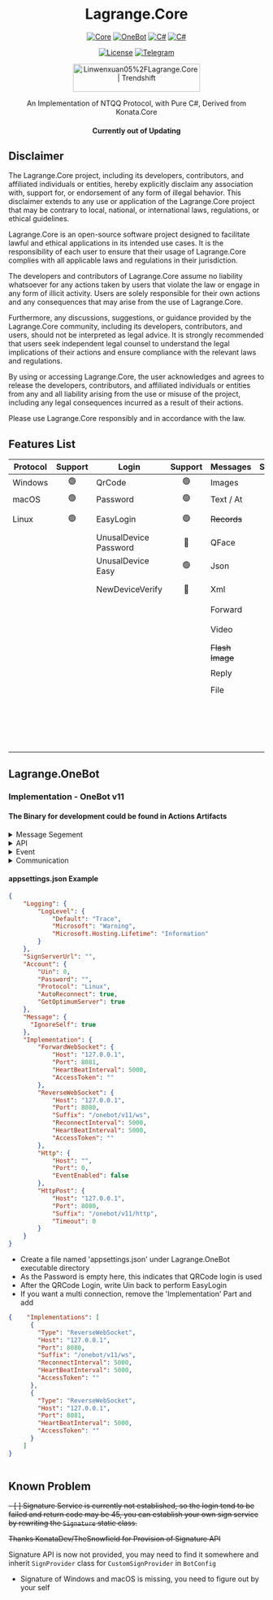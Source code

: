 <div align="center">

# Lagrange.Core

[![Core](https://img.shields.io/badge/Lagrange-Core-blue)](#)
[![OneBot](https://img.shields.io/badge/Lagrange-OneBot-blue)](#)
[![C#](https://img.shields.io/badge/Core-%20.NET_6-blue)](#)
[![C#](https://img.shields.io/badge/OneBot-%20.NET_7-blue)](#)

[![License](https://img.shields.io/static/v1?label=LICENSE&message=GPL-3.0&color=lightrey)](#)
[![Telegram](https://img.shields.io/endpoint?url=https%3A%2F%2Ftelegram-badge-4mbpu8e0fit4.runkit.sh%2F%3Furl%3Dhttps%3A%2F%2Ft.me%2F%2B6HNTeJO0JqtlNmRl)](https://t.me/+6HNTeJO0JqtlNmRl)

<a href="https://trendshift.io/repositories/3486" target="_blank"><img src="https://trendshift.io/api/badge/repositories/3486" alt="Linwenxuan05%2FLagrange.Core | Trendshift" style="width: 250px; height: 55px;" width="250" height="55"/></a>

An Implementation of NTQQ Protocol, with Pure C#, Derived from Konata.Core

#### Currently out of Updating

</div>

## Disclaimer

The Lagrange.Core project, including its developers, contributors, and affiliated individuals or entities, hereby explicitly disclaim any association with, support for, or endorsement of any form of illegal behavior. This disclaimer extends to any use or application of the Lagrange.Core project that may be contrary to local, national, or international laws, regulations, or ethical guidelines.

Lagrange.Core is an open-source software project designed to facilitate lawful and ethical applications in its intended use cases. It is the responsibility of each user to ensure that their usage of Lagrange.Core complies with all applicable laws and regulations in their jurisdiction.

The developers and contributors of Lagrange.Core assume no liability whatsoever for any actions taken by users that violate the law or engage in any form of illicit activity. Users are solely responsible for their own actions and any consequences that may arise from the use of Lagrange.Core.

Furthermore, any discussions, suggestions, or guidance provided by the Lagrange.Core community, including its developers, contributors, and users, should not be interpreted as legal advice. It is strongly recommended that users seek independent legal counsel to understand the legal implications of their actions and ensure compliance with the relevant laws and regulations.

By using or accessing Lagrange.Core, the user acknowledges and agrees to release the developers, contributors, and affiliated individuals or entities from any and all liability arising from the use or misuse of the project, including any legal consequences incurred as a result of their actions.

Please use Lagrange.Core responsibly and in accordance with the law.

## Features List

| Protocol | Support | Login                     | Support | Messages        | Support | Operations        | Support | Events              | Support |
| -------- | :-----: | ------------------------- | :-----: | :-------------- | :-----: | :---------------- | :-----: | :------------------ | :-----: |
| Windows  |    🟢    | QrCode                    |    🟢    | Images          |    🟢    | ~~Poke~~          |    🔴    | Captcha             |    🟢    |
| macOS    |    🟢    | Password                  |    🟢    | Text / At       |    🟢    | Recall            |    🟡    | BotOnline           |    🟢    |
| Linux    |    🟢    | EasyLogin                 |    🟢    | ~~Records~~     |    🔴    | Leave Group       |    🟢    | BotOffline          |    🟢    |
|          |         | UnusalDevice<br/>Password |    🔴    | QFace           |    🟢    | ~~Special Title~~ |    🔴    | Message             |    🟢    |
|          |         | UnusalDevice<br/>Easy     |    🟢    | Json            |    🟡    | Kick Member       |    🟢    | ~~Poke~~            |    🔴    |
|          |         | NewDeviceVerify           |    🔴    | Xml             |    🟢    | Mute Member       |    🟢    | MessageRecall       |    🔴    |
|          |         |                           |         | Forward         |    🟢    | Set Admin         |    🟢    | GroupMemberDecrease |    🟢    |
|          |         |                           |         | Video           |    🔴    | Friend Request    |    🔴    | GroupMemberIncrease |    🟢    |
|          |         |                           |         | ~~Flash Image~~ |    🔴    | Group Request     |    🟢    | GroupPromoteAdmin   |    🟢    |
|          |         |                           |         | Reply           |    🟢    | ~~Voice Call~~    |    🔴    | GroupInvite         |    🟢    |
|          |         |                           |         | File            |    🟡    | Client Key        |    🟢    | GroupRequestJoin    |    🔴    |
|          |         |                           |         |                 |         | Cookies           |    🟢    | FriendRequest       |    🟢    |
|          |         |                           |         |                 |         | Send Message      |    🟢    | ~~FriendTyping~~    |    🔴    |
|          |         |                           |         |                 |         |                   |         | ~~FriendVoiceCall~~ |    🔴    |

## Lagrange.OneBot

### Implementation - OneBot v11
#### The Binary for development could be found in Actions Artifacts
<Details>
<Summary>Message Segement</Summary>

| Message Segement | Support |
| ---------------- | :-----: |
| [Text]           |    🟢    |
| [Face]           |    🟢    |
| [Image]          |    🟢    |
| [Record]         |    🔴    |
| [Video]          |    🔴    |
| [At]             |    🟢    |
| [Rps]            |    🔴    |
| [Dice]           |    🔴    |
| [Shake]          |    🔴    |
| [Poke]           |    🔴    |
| [Anonymous]      |    🔴    |
| [Share]          |    🔴    |
| [Contact]        |    🔴    |
| [Location]       |    🔴    |
| [Music]          |    🔴    |
| [Reply]          |    🔴    |
| [Forward]        |    🟢    |
| [Node]           |    🟢    |
| [Xml]            |    🔴    |
| [Json]           |    🔴    |

[Text]: https://github.com/botuniverse/onebot-11/blob/master/message/segment.md#qq-%E8%A1%A8%E6%83%85
[Record]: https://github.com/botuniverse/onebot-11/blob/master/message/segment.md#%E8%AF%AD%E9%9F%B3
[Face]: https://github.com/botuniverse/onebot-11/blob/master/message/segment.md#qq-%E8%A1%A8%E6%83%85
[Image]: https://github.com/botuniverse/onebot-11/blob/master/message/segment.md#%E5%9B%BE%E7%89%87
[Shake]: https://github.com/botuniverse/onebot-11/blob/master/message/segment.md#%E7%AA%97%E5%8F%A3%E6%8A%96%E5%8A%A8%E6%88%B3%E4%B8%80%E6%88%B3-
[Poke]: https://github.com/botuniverse/onebot-11/blob/master/message/segment.md#%E6%88%B3%E4%B8%80%E6%88%B3
[Anonymous]: https://github.com/botuniverse/onebot-11/blob/master/message/segment.md#%E5%8C%BF%E5%90%8D%E5%8F%91%E6%B6%88%E6%81%AF-
[Location]: https://github.com/botuniverse/onebot-11/blob/master/message/segment.md#%E4%BD%8D%E7%BD%AE
[Video]: https://github.com/botuniverse/onebot-11/blob/master/message/segment.md#%E7%9F%AD%E8%A7%86%E9%A2%91
[At]: https://github.com/botuniverse/onebot-11/blob/master/message/segment.md#%E6%9F%90%E4%BA%BA
[Rps]: https://github.com/botuniverse/onebot-11/blob/master/message/segment.md#%E7%8C%9C%E6%8B%B3%E9%AD%94%E6%B3%95%E8%A1%A8%E6%83%85
[Dice]: https://github.com/botuniverse/onebot-11/blob/master/message/segment.md#%E6%8E%B7%E9%AA%B0%E5%AD%90%E9%AD%94%E6%B3%95%E8%A1%A8%E6%83%85
[share]: https://github.com/botuniverse/onebot-11/blob/master/message/segment.md#%E9%93%BE%E6%8E%A5%E5%88%86%E4%BA%AB
[Music]: https://github.com/botuniverse/onebot-11/blob/master/message/segment.md#%E9%9F%B3%E4%B9%90%E5%88%86%E4%BA%AB-
[Contact]: https://github.com/botuniverse/onebot-11/blob/master/message/segment.md#%E6%8E%A8%E8%8D%90%E5%A5%BD%E5%8F%8B
[Reply]: https://github.com/botuniverse/onebot-11/blob/master/message/segment.md#%E5%9B%9E%E5%A4%8D
[Forward]: https://github.com/botuniverse/onebot-11/blob/master/message/segment.md#%E5%90%88%E5%B9%B6%E8%BD%AC%E5%8F%91-
[Node]: https://github.com/botuniverse/onebot-11/blob/master/message/segment.md#%E5%90%88%E5%B9%B6%E8%BD%AC%E5%8F%91%E8%8A%82%E7%82%B9-
[Xml]: https://github.com/botuniverse/onebot-11/blob/master/message/segment.md#xml-%E6%B6%88%E6%81%AF
[Json]: https://github.com/botuniverse/onebot-11/blob/master/message/segment.md#json-%E6%B6%88%E6%81%AF

</Details>

<Details>
<Summary>API</Summary>

| API                        | Support |
| -------------------------- | :-----: |
| [/send_private_msg]        |    🟢    |
| [/send_group_msg]          |    🟢    |
| [/send_msg]                |    🟢    |
| [/delete_msg]              |    🟡    |
| [/get_msg]                 |    🟢    |
| [/get_forward_msg]         |    🟢    |
| ~~[/send_like]~~           |    🔴    |
| [/set_group_kick]          |    🟢    |
| [/set_group_ban]           |    🟢    |
| [/set_group_anonymous_ban] |    🔴    |
| [/set_group_whole_ban]     |    🟢    |
| [/set_group_admin]         |    🟢    |
| [/set_group_anonymous]     |    🔴    |
| [/set_group_card]          |    🟢    |
| [/set_group_name]          |    🟢    |
| [/set_group_leave]         |    🟢    |
| [/set_group_special_title] |    🔴    |
| [/set_friend_add_request]  |    🔴    |
| [/set_group_add_request]   |    🔴    |
| [/get_login_info]          |    🟢    |
| [/get_stranger_info]       |    🔴    |
| [/get_friend_list]         |    🔴    |
| [/get_group_info]          |    🟢    |
| [/get_group_list]          |    🟢    |
| [/get_group_member_info]   |    🔴    |
| [/get_group_member_list]   |    🔴    |
| [/get_group_honor_info]    |    🔴    |
| [/get_cookies]             |    🔴    |
| [/get_csrf_token]          |    🔴    |
| [/get_credentials]         |    🔴    |
| [/get_record]              |    🔴    |
| [/get_image]               |    🔴    |
| [/can_send_image]          |    🔴    |
| [/can_send_record]         |    🔴    |
| [/get_status]              |    🔴    |
| [/get_version_info]        |    🟢    |
| [/set_restart]             |    🔴    |
| [/clean_cache]             |    🔴    |

[/send_private_msg]: https://github.com/botuniverse/onebot-11/blob/master/api/public.md#send_private_msg-%E5%8F%91%E9%80%81%E7%A7%81%E8%81%8A%E6%B6%88%E6%81%AF
[/send_group_msg]: https://github.com/botuniverse/onebot-11/blob/master/api/public.md#send_group_msg-%E5%8F%91%E9%80%81%E7%BE%A4%E6%B6%88%E6%81%AF 
[/send_msg]: https://github.com/botuniverse/onebot-11/blob/master/api/public.md#send_msg-发送消息
[/delete_msg]: https://github.com/botuniverse/onebot-11/blob/master/api/public.md#delete_msg-撤回消息
[/get_msg]: https://github.com/botuniverse/onebot-11/blob/master/api/public.md#get_msg-获取消息
[/get_forward_msg]: https://github.com/botuniverse/onebot-11/blob/master/api/public.md#get_forward_msg-获取合并转发消息
[/send_like]: https://github.com/botuniverse/onebot-11/blob/master/api/public.md#send_like-发送好友赞
[/set_group_kick]: https://github.com/botuniverse/onebot-11/blob/master/api/public.md#set_group_kick-群组踢人
[/set_group_ban]: https://github.com/botuniverse/onebot-11/blob/master/api/public.md#set_group_ban-群组单人禁言
[/set_group_anonymous_ban]: https://github.com/botuniverse/onebot-11/blob/master/api/public.md#set_group_anonymous_ban-群组匿名用户禁言
[/set_group_whole_ban]: https://github.com/botuniverse/onebot-11/blob/master/api/public.md#set_group_whole_ban-群组全员禁言
[/set_group_admin]: https://github.com/botuniverse/onebot-11/blob/master/api/public.md#set_group_admin-群组设置管理员
[/set_group_anonymous]: https://github.com/botuniverse/onebot-11/blob/master/api/public.md#set_group_anonymous-群组匿名
[/set_group_card]: https://github.com/botuniverse/onebot-11/blob/master/api/public.md#set_group_card-设置群名片群备注
[/set_group_name]: https://github.com/botuniverse/onebot-11/blob/master/api/public.md#set_group_name-设置群名
[/set_group_leave]: https://github.com/botuniverse/onebot-11/blob/master/api/public.md#set_group_leave-退出群组
[/set_group_special_title]: https://github.com/botuniverse/onebot-11/blob/master/api/public.md#set_group_special_title-设置群组专属头衔
[/set_friend_add_request]: https://github.com/botuniverse/onebot-11/blob/master/api/public.md#set_friend_add_request-处理加好友请求
[/set_group_add_request]: https://github.com/botuniverse/onebot-11/blob/master/api/public.md#set_group_add_request-处理加群请求邀请
[/get_login_info]: https://github.com/botuniverse/onebot-11/blob/master/api/public.md#get_login_info-获取登录号信息
[/get_stranger_info]: https://github.com/botuniverse/onebot-11/blob/master/api/public.md#get_stranger_info-获取陌生人信息
[/get_friend_list]: https://github.com/botuniverse/onebot-11/blob/master/api/public.md#get_friend_list-获取好友列表
[/get_group_info]: https://github.com/botuniverse/onebot-11/blob/master/api/public.md#get_group_info-获取群信息
[/get_group_list]: https://github.com/botuniverse/onebot-11/blob/master/api/public.md#get_group_list-获取群列表
[/get_group_member_info]: https://github.com/botuniverse/onebot-11/blob/master/api/public.md#get_group_member_info-获取群成员信息
[/get_group_member_list]: https://github.com/botuniverse/onebot-11/blob/master/api/public.md#get_group_member_list-获取群成员列表
[/get_group_honor_info]: https://github.com/botuniverse/onebot-11/blob/master/api/public.md#get_group_honor_info-获取群荣誉信息
[/get_cookies]: https://github.com/botuniverse/onebot-11/blob/master/api/public.md#get_cookies-获取-cookies
[/get_csrf_token]: https://github.com/botuniverse/onebot-11/blob/master/api/public.md#get_csrf_token-获取-csrf-token
[/get_credentials]: https://github.com/botuniverse/onebot-11/blob/master/api/public.md#get_credentials-获取-qq-相关接口凭证
[/get_record]: https://github.com/botuniverse/onebot-11/blob/master/api/public.md#get_record-获取语音
[/get_image]: https://github.com/botuniverse/onebot-11/blob/master/api/public.md#get_image-获取图片
[/can_send_image]: https://github.com/botuniverse/onebot-11/blob/master/api/public.md#can_send_image-检查是否可以发送图片
[/can_send_record]: https://github.com/botuniverse/onebot-11/blob/master/api/public.md#can_send_record-检查是否可以发送语音
[/get_status]: https://github.com/botuniverse/onebot-11/blob/master/api/public.md#get_status-获取运行状态
[/get_version_info]: https://github.com/botuniverse/onebot-11/blob/master/api/public.md#get_version_info-获取版本信息
[/set_restart]: https://github.com/botuniverse/onebot-11/blob/master/api/public.md#set_restart-重启-onebot-实现
[/clean_cache]: https://github.com/botuniverse/onebot-11/blob/master/api/public.md#clean_cache-清理缓存

</Details>

<Details>
<Summary>Event</Summary>

| PostType | EventName                      | Support |
| -------- | ------------------------------ | :-----: |
| Message  | [Private Message]              |    🔴    |
| Message  | [Group Message]                |    🟢    |
| Notice   | [Group File Upload]            |    🔴    |
| Notice   | [Group Admin Change]           |    🟢    |
| Notice   | [Group Member Decrease]        |    🟢    |
| Notice   | [Group Member Increase]        |    🟢    |
| Notice   | [Group Mute]                   |    🟢    |
| Notice   | [Friend Add]                   |    🔴    |
| Notice   | [Group Recall Message]         |    🔴    |
| Notice   | [Friend Recall Message]        |    🔴    |
| Notice   | [Group Poke]                   |    🔴    |
| Notice   | [Group red envelope luck king] |    🔴    |
| Notice   | [Group Member Honor Changed]   |    🔴    |
| Request  | [Add Friend Request]           |    🟢    |
| Request  | [Group Request/Invitations]    |    🔴    |
| Meta     | [LifeCycle]                    |    🟢    |
| Meta     | [Heartbeat]                    |    🟢    |

[Private Message]: https://github.com/botuniverse/onebot-11/blob/master/event/message.md#%E7%A7%81%E8%81%8A%E6%B6%88%E6%81%AF
[Group Message]: https://github.com/botuniverse/onebot-11/blob/master/event/message.md#%E7%BE%A4%E6%B6%88%E6%81%AF
[Group File Upload]: https://github.com/botuniverse/onebot-11/blob/master/event/notice.md#%E7%BE%A4%E6%96%87%E4%BB%B6%E4%B8%8A%E4%BC%A0
[Group Admin Change]: https://github.com/botuniverse/onebot-11/blob/master/event/notice.md#%E7%BE%A4%E7%AE%A1%E7%90%86%E5%91%98%E5%8F%98%E5%8A%A8
[Group Member Decrease]: https://github.com/botuniverse/onebot-11/blob/master/event/notice.md#%E7%BE%A4%E6%88%90%E5%91%98%E5%87%8F%E5%B0%91
[Group Member Increase]: https://github.com/botuniverse/onebot-11/blob/master/event/notice.md#%E7%BE%A4%E6%88%90%E5%91%98%E5%A2%9E%E5%8A%A0
[Group Mute]: https://github.com/botuniverse/onebot-11/blob/master/event/notice.md#%E7%BE%A4%E7%A6%81%E8%A8%80
[Friend Add]: https://github.com/botuniverse/onebot-11/blob/master/event/notice.md#%E5%A5%BD%E5%8F%8B%E6%B7%BB%E5%8A%A0
[Group Recall Message]: https://github.com/botuniverse/onebot-11/blob/master/event/notice.md#%E7%BE%A4%E6%B6%88%E6%81%AF%E6%92%A4%E5%9B%9E
[Friend Recall Message]: https://github.com/botuniverse/onebot-11/blob/master/event/notice.md#%E5%A5%BD%E5%8F%8B%E6%B6%88%E6%81%AF%E6%92%A4%E5%9B%9E
[Group Poke]: https://github.com/botuniverse/onebot-11/blob/master/event/notice.md#%E7%BE%A4%E5%86%85%E6%88%B3%E4%B8%80%E6%88%B3
[Group red envelope luck king]: https://github.com/botuniverse/onebot-11/blob/master/event/notice.md#%E7%BE%A4%E7%BA%A2%E5%8C%85%E8%BF%90%E6%B0%94%E7%8E%8B
[Group Member Honor Changed]: https://github.com/botuniverse/onebot-11/blob/master/event/notice.md#%E7%BE%A4%E6%88%90%E5%91%98%E8%8D%A3%E8%AA%89%E5%8F%98%E6%9B%B4
[Add Friend Request]: https://github.com/botuniverse/onebot-11/blob/master/event/request.md#%E5%8A%A0%E5%A5%BD%E5%8F%8B%E8%AF%B7%E6%B1%82
[Group Request/Invitations]: https://github.com/botuniverse/onebot-11/blob/master/event/request.md#%E5%8A%A0%E7%BE%A4%E8%AF%B7%E6%B1%82%E9%82%80%E8%AF%B7
[LifeCycle]: https://github.com/botuniverse/onebot-11/blob/master/event/meta.md#%E7%94%9F%E5%91%BD%E5%91%A8%E6%9C%9F
[Heartbeat]: https://github.com/botuniverse/onebot-11/blob/master/event/meta.md#%E5%BF%83%E8%B7%B3

</Details>

<Details>
<Summary>Communication</Summary>

| CommunicationType  | Support |
| ------------------ | :-----: |
| [Http]             |    🔴    |
| [Http-Post]        |    🔴    |
| [ForwardWebSocket] |    🟢    |
| [ReverseWebSocket] |    🟢    |

[Http]: https://github.com/botuniverse/onebot-11/blob/master/communication/http.md
[Http-Post]: https://github.com/botuniverse/onebot-11/blob/master/communication/http-post.md
[ForwardWebSocket]: https://github.com/botuniverse/onebot-11/blob/master/communication/ws.md
[ReverseWebSocket]: https://github.com/botuniverse/onebot-11/blob/master/communication/ws-reverse.md

</Details>

#### appsettings.json Example

```json
{
    "Logging": {
        "LogLevel": {
            "Default": "Trace",
            "Microsoft": "Warning",
            "Microsoft.Hosting.Lifetime": "Information"
        }
    },
    "SignServerUrl": "",
    "Account": {
        "Uin": 0,
        "Password": "",
        "Protocol": "Linux",
        "AutoReconnect": true,
        "GetOptimumServer": true
    },
    "Message": {
      "IgnoreSelf": true
    },
    "Implementation": {
        "ForwardWebSocket": {
            "Host": "127.0.0.1",
            "Port": 8081,
            "HeartBeatInterval": 5000,
            "AccessToken": ""
        },
        "ReverseWebSocket": {
            "Host": "127.0.0.1",
            "Port": 8080,
            "Suffix": "/onebot/v11/ws",
            "ReconnectInterval": 5000,
            "HeartBeatInterval": 5000,
            "AccessToken": ""
        },
        "Http": {
            "Host": "",
            "Port": 0,
            "EventEnabled": false
        },
        "HttpPost": {
            "Host": "127.0.0.1",
            "Port": 8080,
            "Suffix": "/onebot/v11/http",
            "Timeout": 0
        }
    }
}
```

- Create a file named 'appsettings.json' under Lagrange.OneBot executable directory
- As the Password is empty here, this indicates that QRCode login is used
- After the QRCode Login, write Uin back to perform EasyLogin
- If you want a multi connection, remove the 'Implementation' Part and add
```json
{    "Implementations": [
      {
        "Type": "ReverseWebSocket",
        "Host": "127.0.0.1",
        "Port": 8080,
        "Suffix": "/onebot/v11/ws",
        "ReconnectInterval": 5000,
        "HeartBeatInterval": 5000,
        "AccessToken": ""
      },
      {
        "Type": "ReverseWebSocket",
        "Host": "127.0.0.1",
        "Port": 8081,
        "HeartBeatInterval": 5000,
        "AccessToken": ""
      }
    ]
}
    
  ```


## Known Problem

~~- [ ] Signature Service is currently not established, so the login tend to be failed and return code may be 45, you can establish your own sign service by rewriting the `Signature` static class.~~

~~Thanks KonataDev/TheSnowfield for Provision of Signature API~~

Signature API is now not provided, you may need to find it somewhere and inherit `SignProvider` class for `CustomSignProvider` in  `BotConfig`

- Signature of Windows and macOS is missing, you need to figure out by your self
